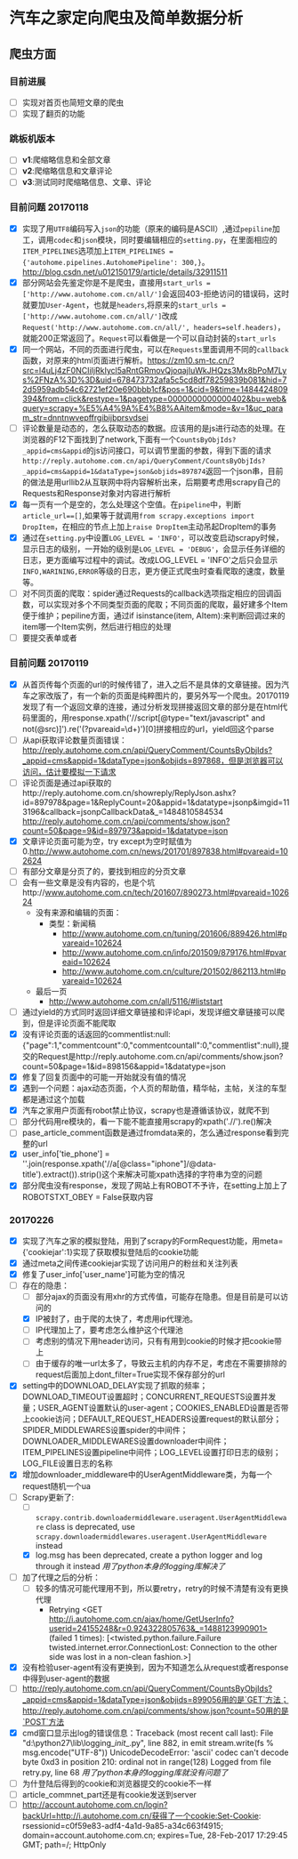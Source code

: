 # 汽车之家定向爬虫及简单数据分析
## 爬虫方面
### 目前进展
* [ ] 实现对首页也简短文章的爬虫
* [ ] 实现了翻页的功能

### 跳板机版本
* [ ] **v1**:爬缩略信息和全部文章
* [ ] **v2**:爬缩略信息和文章评论
* [ ] **v3**:测试同时爬缩略信息、文章、评论

### 目前问题 20170118
* [x] 实现了用`UTF8`编码写入`json`的功能（原来的编码是ASCII）,通过`pepiline`加工，调用`codec`和`json`模块，同时要编辑相应的`setting.py`，在里面相应的`ITEM_PIPELINES`选项加上`ITEM_PIPELINES = {'autohome.pipelines.AutohomePipeline': 300,}`。http://blog.csdn.net/u012150179/article/details/32911511
* [x] 部分网站会先鉴定你是不是爬虫，直接用`start_urls = ['http://www.autohome.com.cn/all/']`会返回403-拒绝访问的错误码，这时就要加`User-Agent`，也就是`headers`,将原来的`start_urls = ['http://www.autohome.com.cn/all/']`改成`Request('http://www.autohome.com.cn/all/', headers=self.headers)`，就能200正常返回了。`Request`可以看做是一个可以自动封装的`start_urls`
* [x] 同一个网站，不同的页面进行爬虫，可以在`Requests`里面调用不同的`callback`函数，对原来的html页面进行解析。https://zm10.sm-tc.cn/?src=l4uLj4zF0NCIiIjRkIycl5aRntGRmovQjoqajIuWkJHQzs3Mx8bPoM7Lys%2FNzA%3D%3D&uid=678473732afa5c5cd8df78259839b081&hid=72d5959adb54c62721ef20e690bbb1cf&pos=1&cid=9&time=1484424809394&from=click&restype=1&pagetype=0000000000000402&bu=web&query=scrapy+%E5%A4%9A%E4%B8%AAitem&mode=&v=1&uc_param_str=dnntnwvepffrgibijbprsvdsei
* [ ] 评论数量是动态的，怎么获取动态的数据。应该用的是js进行动态的处理。在浏览器的F12下面找到了network,下面有一个`CountsByObjIds?_appid=cms&appid`的js访问接口，可以调节里面的参数，得到下面的请求`http://reply.autohome.com.cn/api/QueryComment/CountsByObjIds?_appid=cms&appid=1&dataType=json&objids=897874`返回一个json串，目前的做法是用urllib2从互联网中将内容解析出来，后期要考虑用scrapy自己的Requests和Response对象对内容进行解析
* [x] 每一页有一个是空的，怎么处理这个空值。在`pipeline`中，判断`article_url==[]`,如果等于就调用`from scrapy.exceptions import DropItem`，在相应的节点上加上`raise DropItem`主动吊起DropItem的事务
* [x] 通过在`setting.py`中设置`LOG_LEVEL = 'INFO'`，可以改变启动scrapy时候，显示日志的级别，一开始的级别是`LOG_LEVEL = 'DEBUG'`，会显示任务详细的日志，更方面编写过程中的调试。改成LOG_LEVEL = 'INFO'之后只会显示`INFO,WARINING,ERROR`等级的日志，更方便正式爬虫时查看爬取的速度，数量等。
* [ ] 对不同页面的爬取：spider通过Requests的callback选项指定相应的回调函数，可以实现对多个不同类型页面的爬取；不同页面的爬取，最好建多个Item便于维护；pepiline方面，通过if isinstance(item, AItem):来判断回调过来的item哪一个Item实例，然后进行相应的处理
* [ ] 要提交表单或者

### 目前问题 20170119
* [x] 从首页传每个页面的url的时候传错了，进入之后不是具体的文章链接。因为汽车之家改版了，有一个新的页面是纯粹图片的，要另外写一个爬虫。20170119发现了有一个返回文章的连接，通过分析发现拼接返回文章的部分是在html代码里面的，用response.xpath('//script[@type="text/javascript" and not(@src)]').re('(\?pvareaid=\d+)')[0]拼接相应的url，yield回这个parse
* [ ] 从api获取评论数量页面错误：http://reply.autohome.com.cn/api/QueryComment/CountsByObjIds?_appid=cms&appid=1&dataType=json&objids=897868，但是浏览器可以访问，估计要模拟一下请求
* [ ] 评论页面是通过api获取的http://reply.autohome.com.cn/showreply/ReplyJson.ashx?id=897978&page=1&ReplyCount=20&appid=1&datatype=jsonp&imgid=113196&callback=jsonpCallbackData&_=1484810584534
http://reply.autohome.com.cn/api/comments/show.json?count=50&page=9&id=897973&appid=1&datatype=json
* [x] 文章评论页面可能为空，try except为空时赋值为0.http://www.autohome.com.cn/news/201701/897838.html#pvareaid=102624
* [ ] 有部分文章是分页了的，要找到相应的分页文章
* [ ] 会有一些文章是没有内容的，也是个坑http://www.autohome.com.cn/tech/201607/890273.html#pvareaid=102624
	* 没有来源和编辑的页面：
		* 类型：新闻稿
			* http://www.autohome.com.cn/tuning/201606/889426.html#pvareaid=102624
			* http://www.autohome.com.cn/info/201509/879176.html#pvareaid=102624
			* http://www.autohome.com.cn/culture/201502/862113.html#pvareaid=102624
	* 最后一页
		* http://www.autohome.com.cn/all/5116/#liststart
* [ ] 通过yield的方式同时返回详细文章链接和评论api，发现详细文章链接可以爬到，但是评论页面不能爬取
* [x] 没有评论页面的话返回的commentlist:null:{"page":1,"commentcount":0,"commentcountall":0,"commentlist":null},提交的Request是http://reply.autohome.com.cn/api/comments/show.json?count=50&page=1&id=898156&appid=1&datatype=json
* [x] 修复了回复页面中的可能一开始就没有值的情况
* [x] 遇到一个问题：ajax动态页面，个人页的帮助值，精华帖，主帖，关注的车型都是通过这个加载
* [x] 汽车之家用户页面有robot禁止协议，scrapy也是遵循该协议，就爬不到
* [ ] 部分代码用re模块的，看一下能不能直接用scrapy的xpath('.//').re()解决
* [ ] pase_article_comment函数是通过fromdata来的，怎么通过response看到完整的url
* [x] user_info['tie_phone'] = ''.join(response.xpath('//a[@class="iphone"]/@data-title').extract()).strip()这个来解决可能xpath选择的字符串为空的问题
* [x] 部分爬虫没有response，发现了网站上有ROBOT不予许，在setting上加上了ROBOTSTXT_OBEY = False获取内容

### 20170226
* [x] 实现了汽车之家的模拟登陆，用到了scrapy的FormRequest功能，用meta={'cookiejar':1}实现了获取模拟登陆后的cookie功能
* [x] 通过meta之间传递cookiejar实现了访问用户的粉丝和关注列表
* [x] 修复了user_info['user_name']可能为空的情况
* [ ] 存在的隐患：
	* [ ] 部分ajax的页面没有用xhr的方式传值，可能存在隐患。但是目前是可以访问的
	* [x] IP被封了，由于爬的太快了，考虑用ip代理池。
	* [ ] IP代理加上了，要考虑怎么维护这个代理池
	* [ ] 考虑别的情况下用header访问，只有有用到cookie的时候才把cookie带上
	* [ ] 由于缓存的唯一url太多了，导致云主机的内存不足，考虑在不需要排除的request后面加上dont_filter=True实现不保存部分的url
* [x] setting中的DOWNLOAD_DELAY实现了抓取的频率；DOWNLOAD_TIMEOUT设置超时；CONCURRENT_REQUESTS设置并发量；USER_AGENT设置默认的user-agent；COOKIES_ENABLED设置是否带上cookie访问；DEFAULT_REQUEST_HEADERS设置request的默认部分；SPIDER_MIDDLEWARES设置spider的中间件；DOWNLOADER_MIDDLEWARES设置downloader中间件；ITEM_PIPELINES设置pipeline中间件；LOG_LEVEL设置打印日志的级别；LOG_FILE设置日志的名称
* [x] 增加downloader_middleware中的UserAgentMiddleware类，为每一个request随机一个ua
* [ ] Scrapy更新了:
	* [ ] `scrapy.contrib.downloadermiddleware.useragent.UserAgentMiddleware` class is deprecated, use `scrapy.downloadermiddlewares.useragent.UserAgentMiddleware` instead
	* [x] log.msg has been deprecated, create a python logger and log through it instead
	*用了python本身的logging库解决了*
* [ ] 加了代理之后的分析：
	* [ ] 较多的情况可能代理用不到，所以要retry，retry的时候不清楚有没有更换代理
		* Retrying <GET http://i.autohome.com.cn/ajax/home/GetUserInfo?userid=24155248&r=0.924322805763&_=1488123990901> (failed 1 times): [<twisted.python.failure.Failure twisted.internet.error.ConnectionLost: Connection to the other side was lost in a non-clean fashion.>]
* [x] 没有检验user-agent有没有更换到，因为不知道怎么从request或者response中得到user-agent的数据
* [ ] http://reply.autohome.com.cn/api/QueryComment/CountsByObjIds?_appid=cms&appid=1&dataType=json&objids=899056用的是`GET`方法；http://reply.autohome.com.cn/api/comments/show.json?count=50用的是`POST`方法
* [x] cmd窗口显示出log的错误信息：Traceback (most recent call last):
  File "d:\python27\lib\logging\__init__.py", line 882, in emit
    stream.write(fs % msg.encode("UTF-8"))
UnicodeDecodeError: 'ascii' codec can't decode byte 0xd3 in position 210: ordinal not in range(128)
Logged from file retry.py, line 68
*用了python本身的logging库就没有问题了*
* [ ] 为什登陆后得到的cookie和浏览器提交的cookie不一样
* [ ] article_commnet_part还是有cookie发送到server
* [ ] http://account.autohome.com.cn/login?backUrl=http://i.autohome.com.cn/获得了一个cookie:Set-Cookie: rsessionid=c0f59e83-adf4-4a1d-9a85-a34c663f4915; domain=account.autohome.com.cn; expires=Tue, 28-Feb-2017 17:29:45 GMT; path=/; HttpOnly